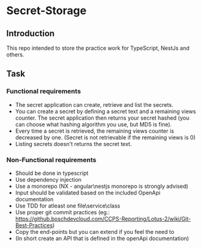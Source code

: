 # Secret-Storage

## Introduction

This repo intended to store the practice work for TypeScript, NestJs and others.

## Task

### Functional requirements

  - The secret application can create, retrieve and list the secrets.
  - You can create a secret by defining a secret text and a remaining views counter. The secret application then returns your secret hashed (you can choose what hashing algorithm you use, but MD5 is fine).
  - Every time a secret is retrieved, the remaining views counter is decreased by one. (Secret is not retrievable if the remaining views is 0)
  - Listing secrets doesn't returns the secret text.

### Non-Functional requirements

  - Should be done in typescript
  - Use dependency injection
  - Use a monorepo (NX - angular\nestjs monorepo is strongly advised)
  - Input should be validated based on the included OpenApi documentation
  - Use TDD for atleast one file\service\class
  - Use proper git commit practices (eg.: https://github.boschdevcloud.com/CCPS-Reporting/Lotus-2/wiki/Git-Best-Practices)
  - Copy the end-points but you can extend if you feel the need to
  - (In short create an API that is defined in the openApi documentation)
